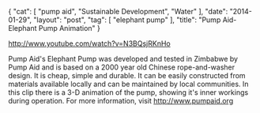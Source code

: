 {
   "cat": [
      "pump aid",
      "Sustainable Development",
      "Water"
   ],
   "date": "2014-01-29",
   "layout": "post",
   "tag": [
      "elephant pump"
   ],
   "title": "Pump Aid- Elephant Pump Animation"
}

http://www.youtube.com/watch?v=N3BQsjRKnHo  

Pump Aid's Elephant Pump was developed and tested in Zimbabwe by Pump Aid and is based on a 2000 year old Chinese rope-and-washer design. It is cheap, simple and durable. It can be easily constructed from materials available locally and can be maintained by local communities. In this clip there is a 3-D animation of the pump, showing it's inner workings during operation. For more information, visit http://www.pumpaid.org